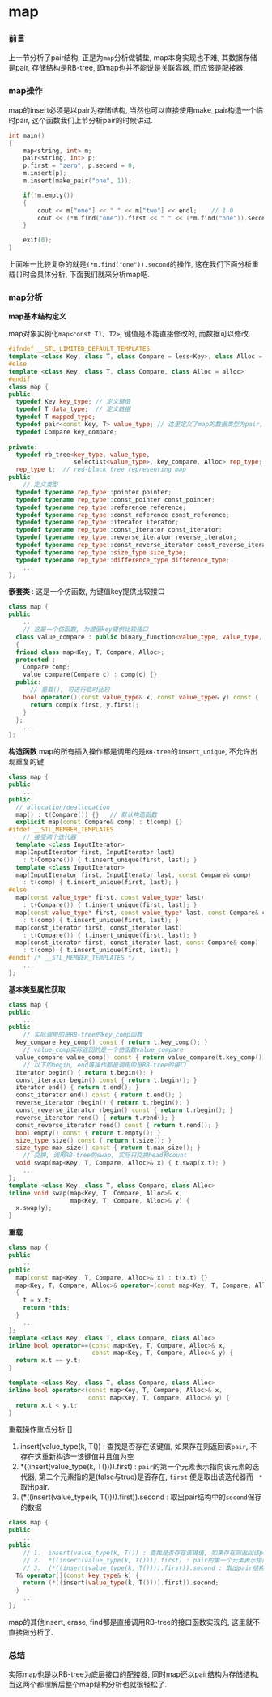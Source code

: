 # map

### 前言

上一节分析了pair结构, 正是为`map`分析做铺垫, map本身实现也不难, 其数据存储是pair, 存储结构是RB-tree, 即map也并不能说是关联容器, 而应该是配接器. 



### map操作

map的insert必须是以pair为存储结构, 当然也可以直接使用make_pair构造一个临时pair, 这个函数我们上节分析pair的时候讲过.

```c++
int main()
{
	map<string, int> m;
	pair<string, int> p;
	p.first = "zero", p.second = 0;
	m.insert(p);
	m.insert(make_pair("one", 1));

	if(!m.empty())
	{
		cout << m["one"] << " " << m["two"] << endl;	// 1 0
		cout << (*m.find("one")).first << " " << (*m.find("one")).second << endl;	// one 1
	}

	exit(0);
}
```

上面唯一比较复杂的就是`(*m.find("one")).second`的操作, 这在我们下面分析重载`[]`时会具体分析, 下面我们就来分析map吧.



### map分析

**map基本结构定义**

map对象实例化`map<const T1, T2>`, 键值是不能直接修改的, 而数据可以修改.

```c++
#ifndef __STL_LIMITED_DEFAULT_TEMPLATES
template <class Key, class T, class Compare = less<Key>, class Alloc = alloc>
#else
template <class Key, class T, class Compare, class Alloc = alloc>
#endif
class map {
public:
  typedef Key key_type;	// 定义键值
  typedef T data_type;	// 定义数据
  typedef T mapped_type;
  typedef pair<const Key, T> value_type; // 这里定义了map的数据类型为pair, 且键值为const类型, 不能修改
  typedef Compare key_compare;
    
private:
  typedef rb_tree<key_type, value_type, 
                  select1st<value_type>, key_compare, Alloc> rep_type;	// 定义红黑树, map是以rb-tree结构为基础的
  rep_type t;  // red-black tree representing map	
public:
	// 定义类型
  typedef typename rep_type::pointer pointer;
  typedef typename rep_type::const_pointer const_pointer;
  typedef typename rep_type::reference reference;
  typedef typename rep_type::const_reference const_reference;
  typedef typename rep_type::iterator iterator;
  typedef typename rep_type::const_iterator const_iterator;
  typedef typename rep_type::reverse_iterator reverse_iterator;
  typedef typename rep_type::const_reverse_iterator const_reverse_iterator;
  typedef typename rep_type::size_type size_type;
  typedef typename rep_type::difference_type difference_type;
	...
};
```



**嵌套类** : 这是一个仿函数, 为键值key提供比较接口

```c++
class map {
public:
	...
    // 这是一个仿函数, 为键值key提供比较接口
  class value_compare : public binary_function<value_type, value_type, bool> 
  {
  friend class map<Key, T, Compare, Alloc>;
  protected :
    Compare comp;
    value_compare(Compare c) : comp(c) {}
  public:
      // 重载(), 可进行临时比较
    bool operator()(const value_type& x, const value_type& y) const {
      return comp(x.first, y.first);
    }
  };
    ...
};
```

**构造函数** map的所有插入操作都是调用的是`RB-tree`的`insert_unique`, 不允许出现重复的键

```c++
class map {
public:
	...
public:
  // allocation/deallocation
  map() : t(Compare()) {}	// 默认构造函数
  explicit map(const Compare& comp) : t(comp) {}
#ifdef __STL_MEMBER_TEMPLATES
    // 接受两个迭代器
  template <class InputIterator>
  map(InputIterator first, InputIterator last)
    : t(Compare()) { t.insert_unique(first, last); }
  template <class InputIterator>
  map(InputIterator first, InputIterator last, const Compare& comp)
    : t(comp) { t.insert_unique(first, last); }
#else
  map(const value_type* first, const value_type* last)
    : t(Compare()) { t.insert_unique(first, last); }
  map(const value_type* first, const value_type* last, const Compare& comp)
    : t(comp) { t.insert_unique(first, last); }
  map(const_iterator first, const_iterator last)
    : t(Compare()) { t.insert_unique(first, last); }
  map(const_iterator first, const_iterator last, const Compare& comp)
    : t(comp) { t.insert_unique(first, last); }
#endif /* __STL_MEMBER_TEMPLATES */
    ...
};
```



**基本类型属性获取**

```c++
class map {
public:
	...
public:
    // 实际调用的是RB-tree的key_comp函数
  key_compare key_comp() const { return t.key_comp(); }
    // value_comp实际返回的是一个仿函数value_compare
  value_compare value_comp() const { return value_compare(t.key_comp()); }
    // 以下的begin, end等操作都是调用的是RB-tree的接口
  iterator begin() { return t.begin(); }
  const_iterator begin() const { return t.begin(); }
  iterator end() { return t.end(); }
  const_iterator end() const { return t.end(); }
  reverse_iterator rbegin() { return t.rbegin(); }
  const_reverse_iterator rbegin() const { return t.rbegin(); }
  reverse_iterator rend() { return t.rend(); }
  const_reverse_iterator rend() const { return t.rend(); }
  bool empty() const { return t.empty(); }
  size_type size() const { return t.size(); }
  size_type max_size() const { return t.max_size(); }
    // 交换, 调用RB-tree的swap, 实际只交换head和count
  void swap(map<Key, T, Compare, Alloc>& x) { t.swap(x.t); }
    ...
};
template <class Key, class T, class Compare, class Alloc>
inline void swap(map<Key, T, Compare, Alloc>& x, 
                 map<Key, T, Compare, Alloc>& y) {
  x.swap(y);
}
```



**重载**

```c++
class map {
public:
	...
public:
  map(const map<Key, T, Compare, Alloc>& x) : t(x.t) {}
  map<Key, T, Compare, Alloc>& operator=(const map<Key, T, Compare, Alloc>& x)
  {
    t = x.t;
    return *this; 
  }
    ...
};
template <class Key, class T, class Compare, class Alloc>
inline bool operator==(const map<Key, T, Compare, Alloc>& x, 
                       const map<Key, T, Compare, Alloc>& y) {
  return x.t == y.t;
}

template <class Key, class T, class Compare, class Alloc>
inline bool operator<(const map<Key, T, Compare, Alloc>& x, 
                      const map<Key, T, Compare, Alloc>& y) {
  return x.t < y.t;
}
```

重载操作重点分析 []

1.  insert(value_type(k, T()) : 查找是否存在该键值, 如果存在则返回该`pair`, 不存在这重新构造一该键值并且值为空
2.  *((insert(value_type(k, T()))).first) : `pair`的第一个元素表示指向该元素的迭代器, 第二个元素指的是(false与true)是否存在,  `first` 便是取出该迭代器而 ` *` 取出pair.
3.  (*((insert(value_type(k, T()))).first)).second : 取出pair结构中的`second`保存的数据

```c++
class map {
public:
	...
public:
    // 1.  insert(value_type(k, T()) : 查找是否存在该键值, 如果存在则返回该pair, 不存在这重新构造一该键值并且值为空
	// 2.  *((insert(value_type(k, T()))).first) : pair的第一个元素表示指向该元素的迭代器, 第二个元素指的是(false与true)是否存在,  first 便是取出该迭代器而 * 取出pair.
	// 3.  (*((insert(value_type(k, T()))).first)).second : 取出pair结构中的second保存的数据
  T& operator[](const key_type& k) {
    return (*((insert(value_type(k, T()))).first)).second;
  }
    ...
};
```



map的其他insert, erase, find都是直接调用RB-tree的接口函数实现的, 这里就不直接做分析了.



### 总结

实际map也是以RB-tree为底层接口的配接器, 同时map还以pair结构为存储结构, 当这两个都理解后整个map结构分析也就很轻松了.

